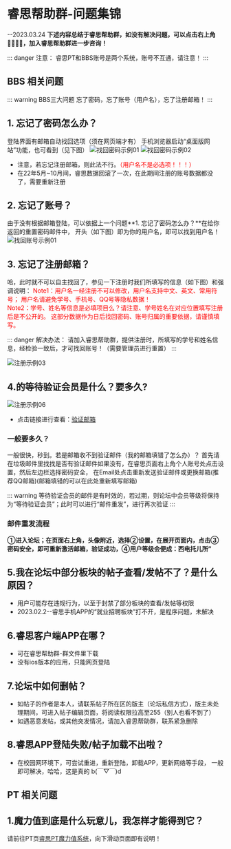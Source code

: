  # 睿思帮助群-问题集锦
--2023.03.24
__下述内容总结于睿思帮助群，如没有解决问题，可以点击右上角👨‍👨‍👦‍👦，加入睿思帮助群进一步咨询！__

::: danger 注意：
睿思PT和BBS账号是两个系统，账号不互通，请注意！
:::  

## BBS 相关问题
::: warning BBS三大问题
  忘了密码，忘了账号（用户名），忘了注册邮箱！
:::  
## 1. 忘记了密码怎么办？ 
登陆界面有邮箱自动找回选项（须在网页端才有）
手机浏览器启动“桌面版网站”功能，也可看到（见下图）
![找回密码示例01](https://res.xdrs.site/help.xdrs.site/images/re_password1.JPG)
![找回密码示例02](https://res.xdrs.site/help.xdrs.site/images/re_password2.JPG)
* 注意，若忘记注册邮箱，则此法不行。<font color=red>（用户名不是必选项！！！）</font>
* 在22年5月~10月间，睿思数据回滚了一次，在此期间注册的账号数据都没了，需要重新注册

## 2. 忘记了账号？
由于没有根据邮箱登陆，可以依据上一个问题**1. 忘记了密码怎么办？**在给你返回的重置密码邮件中，
开头（如下图）即为你的用户名，即可以找到用户名！
![找回账号示例01](https://res.xdrs.site/help.xdrs.site/images/re_account.png)

## 3. 忘记了注册邮箱？
哈，此时就不可以自主找回了，参见一下注册时我们所填写的信息（如下图）和强调说明：
 <font color=red>Note1：用户名一经注册不可以修改，用户名支持中文、英文、常用符号；
用户名请避免学号、手机号、QQ号等隐私数据！<br />
Note2：学号、姓名等信息是必填项目么？请注意、学号姓名在对应位置填写注册后是不公开的。
这部分数据作为日后找回密码、账号归属的重要依据，请谨慎填写。</font>

::: danger 解决办法：
请加入睿思帮助群，提供注册时，所填写的学号和姓名信息，经检验一致后，才可找回账号！（需要管理员进行重置）
:::  

![注册示例03](https://res.xdrs.site/help.xdrs.site/images/BBSreg3.png)

## 4.的等待验证会员是什么？要多久?
![注册示例06](https://res.xdrs.site/help.xdrs.site/images/BBSreg6.png)
* 点击链接进行查看：[验证邮箱](./register.md#_3%E9%82%AE%E7%AE%B1%E9%AA%8C%E8%AF%81)


### 一般要多久？
 一般很快，秒到。若是邮箱收不到验证邮件（我的邮箱填错了怎么办）？
首先请在垃圾邮件里找找是否有验证邮件如果没有，在睿思页面右上角个人账号处点击设置，然后左边栏选择密码安全， 在Email处点击重新发送验证邮件或更换邮箱(推荐QQ邮箱)(邮箱填错的可以在此处重新填写邮箱)

::: warning 等待验证会员的邮件是有时效的，若过期，则论坛中会员等级将保持为“等待验证会员”；此时可以进行“邮件重发”，进行再次验证
:::
### 邮件重发流程
__①进入论坛；在页面右上角，头像附近，选择②设置，在展开页面内，点击③密码安全，即可重新激活邮箱，验证成功，④用户等级会便成：西电托儿所”__



## 5.我在论坛中部分板块的帖子查看/发帖不了？是什么原因？
* 用户可能存在违规行为，以至于封禁了部分板块的查看/发帖等权限
* 2023.02.2--睿思手机APP的“就业招聘板块”打不开，是程序问题，未解决

## 6.睿思客户端APP在哪？
* 可在睿思帮助群-群文件里下载
* 没有ios版本的应用，只能网页登陆

## 7.论坛中如何删帖？

* 如帖子的作者是本人，请联系帖子所在区的版主（论坛私信方式），版主未处理期间，可进入帖子编辑页面，将阅读权限拉高至255（别人也看不到了）
* 如遇恶意发帖，或其他突发情况，请加入睿思帮助群，联系紧急删除

## 8.睿思APP登陆失败/帖子加载不出啦？

* 在校园网环境下，可尝试重进，重新登陆，卸载APP，更新网络等手段，
一般即可解决，哈哈，这是真的 b(￣▽￣)d





## PT 相关问题

## 1.魔力值到底是什么玩意儿，我怎样才能得到它？
请前往PT页[睿思PT魔力值系统](https://resource.xidian.edu.cn/mybonus.php)，向下滑动页面即有说明！
